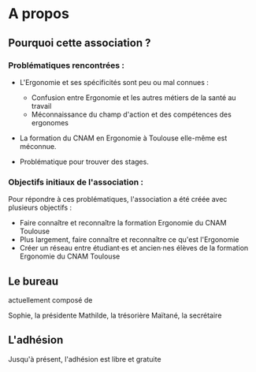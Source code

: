 # A propos

## Pourquoi cette association ?

### Problématiques rencontrées :


   * L'Ergonomie et ses spécificités sont peu ou mal connues :
       * Confusion entre Ergonomie et les autres métiers de la santé au travail
       * Méconnaissance du champ d'action et des compétences des ergonomes   

   * La formation du CNAM en Ergonomie à Toulouse elle-même est méconnue.    

   * Problématique pour trouver des stages.

### Objectifs initiaux de l'association :

Pour répondre à ces problématiques, l'association a été créée avec plusieurs objectifs :


   * Faire connaître et reconnaître la formation Ergonomie du CNAM Toulouse
   * Plus largement, faire connaître et reconnaître ce qu'est l'Ergonomie
   * Créer un réseau entre étudiant·es et ancien·nes élèves de la formation Ergonomie du CNAM Toulouse

## Le bureau

actuellement composé de

Sophie, la présidente
Mathilde, la trésorière
Maïtané, la secrétaire

## L'adhésion

Jusqu'à présent, l'adhésion est libre et gratuite

